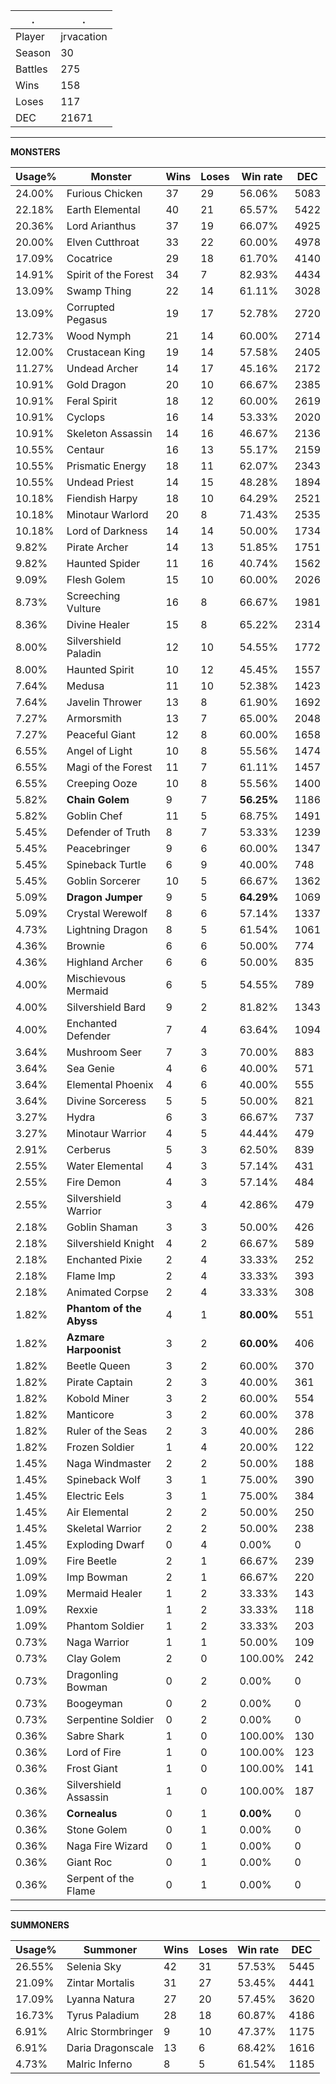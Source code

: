 .|.
|-|-
Player|jrvacation
Season|30
Battles|275
Wins|158
Loses|117
DEC|21671

---
**MONSTERS**

Usage%|Monster|Wins|Loses|Win rate|DEC|
-|-|-|-|-|-|
24.00%|Furious Chicken|37|29|56.06%|5083|
22.18%|Earth Elemental|40|21|65.57%|5422|
20.36%|Lord Arianthus|37|19|66.07%|4925|
20.00%|Elven Cutthroat|33|22|60.00%|4978|
17.09%|Cocatrice|29|18|61.70%|4140|
14.91%|Spirit of the Forest|34|7|82.93%|4434|
13.09%|Swamp Thing|22|14|61.11%|3028|
13.09%|Corrupted Pegasus|19|17|52.78%|2720|
12.73%|Wood Nymph|21|14|60.00%|2714|
12.00%|Crustacean King|19|14|57.58%|2405|
11.27%|Undead Archer|14|17|45.16%|2172|
10.91%|Gold Dragon|20|10|66.67%|2385|
10.91%|Feral Spirit|18|12|60.00%|2619|
10.91%|Cyclops|16|14|53.33%|2020|
10.91%|Skeleton Assassin|14|16|46.67%|2136|
10.55%|Centaur|16|13|55.17%|2159|
10.55%|Prismatic Energy|18|11|62.07%|2343|
10.55%|Undead Priest|14|15|48.28%|1894|
10.18%|Fiendish Harpy|18|10|64.29%|2521|
10.18%|Minotaur Warlord|20|8|71.43%|2535|
10.18%|Lord of Darkness|14|14|50.00%|1734|
9.82%|Pirate Archer|14|13|51.85%|1751|
9.82%|Haunted Spider|11|16|40.74%|1562|
9.09%|Flesh Golem|15|10|60.00%|2026|
8.73%|Screeching Vulture|16|8|66.67%|1981|
8.36%|Divine Healer|15|8|65.22%|2314|
8.00%|Silvershield Paladin|12|10|54.55%|1772|
8.00%|Haunted Spirit|10|12|45.45%|1557|
7.64%|Medusa|11|10|52.38%|1423|
7.64%|Javelin Thrower|13|8|61.90%|1692|
7.27%|Armorsmith|13|7|65.00%|2048|
7.27%|Peaceful Giant|12|8|60.00%|1658|
6.55%|Angel of Light|10|8|55.56%|1474|
6.55%|Magi of the Forest|11|7|61.11%|1457|
6.55%|Creeping Ooze|10|8|55.56%|1400|
5.82%|**Chain Golem**|9|7|**56.25%**|1186|
5.82%|Goblin Chef|11|5|68.75%|1491|
5.45%|Defender of Truth|8|7|53.33%|1239|
5.45%|Peacebringer|9|6|60.00%|1347|
5.45%|Spineback Turtle|6|9|40.00%|748|
5.45%|Goblin Sorcerer|10|5|66.67%|1362|
5.09%|**Dragon Jumper**|9|5|**64.29%**|1069|
5.09%|Crystal Werewolf|8|6|57.14%|1337|
4.73%|Lightning Dragon|8|5|61.54%|1061|
4.36%|Brownie|6|6|50.00%|774|
4.36%|Highland Archer|6|6|50.00%|835|
4.00%|Mischievous Mermaid|6|5|54.55%|789|
4.00%|Silvershield Bard|9|2|81.82%|1343|
4.00%|Enchanted Defender|7|4|63.64%|1094|
3.64%|Mushroom Seer|7|3|70.00%|883|
3.64%|Sea Genie|4|6|40.00%|571|
3.64%|Elemental Phoenix|4|6|40.00%|555|
3.64%|Divine Sorceress|5|5|50.00%|821|
3.27%|Hydra|6|3|66.67%|737|
3.27%|Minotaur Warrior|4|5|44.44%|479|
2.91%|Cerberus|5|3|62.50%|839|
2.55%|Water Elemental|4|3|57.14%|431|
2.55%|Fire Demon|4|3|57.14%|484|
2.55%|Silvershield Warrior|3|4|42.86%|479|
2.18%|Goblin Shaman|3|3|50.00%|426|
2.18%|Silvershield Knight|4|2|66.67%|589|
2.18%|Enchanted Pixie|2|4|33.33%|252|
2.18%|Flame Imp|2|4|33.33%|393|
2.18%|Animated Corpse|2|4|33.33%|308|
1.82%|**Phantom of the Abyss**|4|1|**80.00%**|551|
1.82%|**Azmare Harpoonist**|3|2|**60.00%**|406|
1.82%|Beetle Queen|3|2|60.00%|370|
1.82%|Pirate Captain|2|3|40.00%|361|
1.82%|Kobold Miner|3|2|60.00%|554|
1.82%|Manticore|3|2|60.00%|378|
1.82%|Ruler of the Seas|2|3|40.00%|286|
1.82%|Frozen Soldier|1|4|20.00%|122|
1.45%|Naga Windmaster|2|2|50.00%|188|
1.45%|Spineback Wolf|3|1|75.00%|390|
1.45%|Electric Eels|3|1|75.00%|384|
1.45%|Air Elemental|2|2|50.00%|250|
1.45%|Skeletal Warrior|2|2|50.00%|238|
1.45%|Exploding Dwarf|0|4|0.00%|0|
1.09%|Fire Beetle|2|1|66.67%|239|
1.09%|Imp Bowman|2|1|66.67%|220|
1.09%|Mermaid Healer|1|2|33.33%|143|
1.09%|Rexxie|1|2|33.33%|118|
1.09%|Phantom Soldier|1|2|33.33%|203|
0.73%|Naga Warrior|1|1|50.00%|109|
0.73%|Clay Golem|2|0|100.00%|242|
0.73%|Dragonling Bowman|0|2|0.00%|0|
0.73%|Boogeyman|0|2|0.00%|0|
0.73%|Serpentine Soldier|0|2|0.00%|0|
0.36%|Sabre Shark|1|0|100.00%|130|
0.36%|Lord of Fire|1|0|100.00%|123|
0.36%|Frost Giant|1|0|100.00%|141|
0.36%|Silvershield Assassin|1|0|100.00%|187|
0.36%|**Cornealus**|0|1|**0.00%**|0|
0.36%|Stone Golem|0|1|0.00%|0|
0.36%|Naga Fire Wizard|0|1|0.00%|0|
0.36%|Giant Roc|0|1|0.00%|0|
0.36%|Serpent of the Flame|0|1|0.00%|0|

---
**SUMMONERS**

Usage%|Summoner|Wins|Loses|Win rate|DEC|
-|-|-|-|-|-|
26.55%|Selenia Sky|42|31|57.53%|5445|
21.09%|Zintar Mortalis|31|27|53.45%|4441|
17.09%|Lyanna Natura|27|20|57.45%|3620|
16.73%|Tyrus Paladium|28|18|60.87%|4186|
6.91%|Alric Stormbringer|9|10|47.37%|1175|
6.91%|Daria Dragonscale|13|6|68.42%|1616|
4.73%|Malric Inferno|8|5|61.54%|1185|
